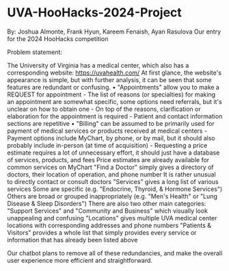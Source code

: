 # UVA-HooHacks-2024-Project

By: Joshua Almonte, Frank Hyun, Kareem Fenaish, Ayan Rasulova
Our entry for the 2024 HooHacks competition

Problem statement:

The University of Virginia has a medical center, which also has a corresponding website: https://uvahealth.com/
At first glance, the website's appearance is simple, but with further analysis, it can be seen that some features are redundant or confusing.
• "Appointments" allow you to make a REQUEST for appointment
    - The list of reasons (or specialties) for making an appointment are somewhat specific, some options need referrals, but it's unclear on how to obtain one
    - On top of the reasons, clarification or elaboration for the appointment is required
    - Patient and contact information sections are repetitive
• "Billing" can be assumed to be primarily used for payment of medical services or products received at medical centers
    - Payment options include MyChart, by phone, or by mail, but it should also probably include in-person (at time of acquisition)
    - Requesting a price estimate requires a lot of unnecessary effort, it should just have a database of services, products, and fees
Price estimates are already available for common services on MyChart
"Find a Doctor" simply gives a directory of doctors, their location of operation, and phone number
It is rather unusual to directly contact or consult doctors
"Services" gives a long list of various services 
Some are specific (e.g. "Endocrine, Thyroid, & Hormone Services")
Others are broad or grouped inappropriately (e.g. "Men's Health" or "Lung Disease & Sleep Disorders")
There are also two other main categories: "Support Services" and "Community and Business" which visually look unappealing and confusing
"Locations" gives multiple UVA medical center locations with corresponding addresses and phone numbers
"Patients & Visitors" provides a whole list that simply provides every service or information that has already been listed above


Our chatbot plans to remove all of these redundancies, and make the overall user experience more efficient and straightforward.

